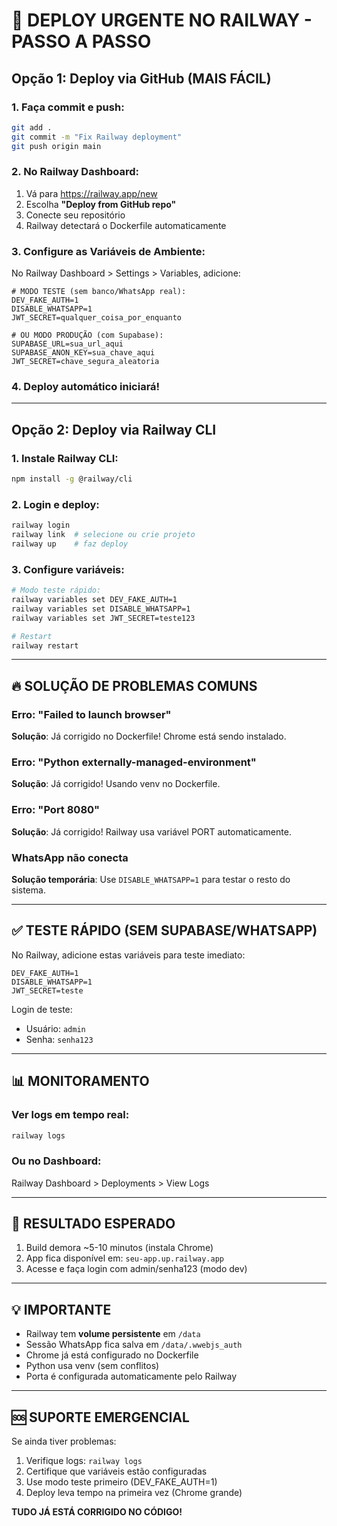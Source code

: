 # 🚨 DEPLOY URGENTE NO RAILWAY - PASSO A PASSO

## Opção 1: Deploy via GitHub (MAIS FÁCIL)

### 1. Faça commit e push:
```bash
git add .
git commit -m "Fix Railway deployment"
git push origin main
```

### 2. No Railway Dashboard:
1. Vá para https://railway.app/new
2. Escolha **"Deploy from GitHub repo"**
3. Conecte seu repositório
4. Railway detectará o Dockerfile automaticamente

### 3. Configure as Variáveis de Ambiente:
No Railway Dashboard > Settings > Variables, adicione:

```env
# MODO TESTE (sem banco/WhatsApp real):
DEV_FAKE_AUTH=1
DISABLE_WHATSAPP=1
JWT_SECRET=qualquer_coisa_por_enquanto

# OU MODO PRODUÇÃO (com Supabase):
SUPABASE_URL=sua_url_aqui
SUPABASE_ANON_KEY=sua_chave_aqui
JWT_SECRET=chave_segura_aleatoria
```

### 4. Deploy automático iniciará!

---

## Opção 2: Deploy via Railway CLI

### 1. Instale Railway CLI:
```bash
npm install -g @railway/cli
```

### 2. Login e deploy:
```bash
railway login
railway link  # selecione ou crie projeto
railway up    # faz deploy
```

### 3. Configure variáveis:
```bash
# Modo teste rápido:
railway variables set DEV_FAKE_AUTH=1
railway variables set DISABLE_WHATSAPP=1
railway variables set JWT_SECRET=teste123

# Restart
railway restart
```

---

## 🔥 SOLUÇÃO DE PROBLEMAS COMUNS

### Erro: "Failed to launch browser"
**Solução**: Já corrigido no Dockerfile! Chrome está sendo instalado.

### Erro: "Python externally-managed-environment"
**Solução**: Já corrigido! Usando venv no Dockerfile.

### Erro: "Port 8080"
**Solução**: Já corrigido! Railway usa variável PORT automaticamente.

### WhatsApp não conecta
**Solução temporária**: Use `DISABLE_WHATSAPP=1` para testar o resto do sistema.

---

## ✅ TESTE RÁPIDO (SEM SUPABASE/WHATSAPP)

No Railway, adicione estas variáveis para teste imediato:

```
DEV_FAKE_AUTH=1
DISABLE_WHATSAPP=1
JWT_SECRET=teste
```

Login de teste:
- Usuário: `admin`
- Senha: `senha123`

---

## 📊 MONITORAMENTO

### Ver logs em tempo real:
```bash
railway logs
```

### Ou no Dashboard:
Railway Dashboard > Deployments > View Logs

---

## 🎯 RESULTADO ESPERADO

1. Build demora ~5-10 minutos (instala Chrome)
2. App fica disponível em: `seu-app.up.railway.app`
3. Acesse e faça login com admin/senha123 (modo dev)

---

## 💡 IMPORTANTE

- Railway tem **volume persistente** em `/data`
- Sessão WhatsApp fica salva em `/data/.wwebjs_auth`
- Chrome já está configurado no Dockerfile
- Python usa venv (sem conflitos)
- Porta é configurada automaticamente pelo Railway

---

## 🆘 SUPORTE EMERGENCIAL

Se ainda tiver problemas:
1. Verifique logs: `railway logs`
2. Certifique que variáveis estão configuradas
3. Use modo teste primeiro (DEV_FAKE_AUTH=1)
4. Deploy leva tempo na primeira vez (Chrome grande)

**TUDO JÁ ESTÁ CORRIGIDO NO CÓDIGO!**